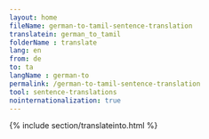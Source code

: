 ```yaml
---
layout: home
fileName: german-to-tamil-sentence-translation
translatein: german_to_tamil
folderName : translate
lang: en
from: de
to: ta
langName : german-to
permalink: /german-to-tamil-sentence-translation
tool: sentence-translations
nointernationalization: true
---
```

{% include section/translateinto.html %}
